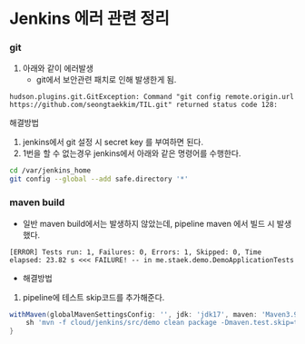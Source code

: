 # Jenkins 에러 관련 정리





### git

1. 아래와 같이 에러발생
   - git에서 보안관련 패치로 인해 발생한게 됨.

```
hudson.plugins.git.GitException: Command "git config remote.origin.url https://github.com/seongtaekkim/TIL.git" returned status code 128:
```

해결방법

1. jenkins에서 git 설정 시 secret key 를 부여하면 된다.
2. 1번을 할 수 없는경우 jenkins에서 아래와 같은 명령어를 수행한다. 

~~~sh
cd /var/jenkins_home
git config --global --add safe.directory '*'
~~~





### maven build

- 일반 maven build에서는 발생하지 않았는데, pipeline maven 에서 빌드 시 발생했다.

~~~
[ERROR] Tests run: 1, Failures: 0, Errors: 1, Skipped: 0, Time elapsed: 23.82 s <<< FAILURE! -- in me.staek.demo.DemoApplicationTests
~~~

- 해결방법

1. pipeline에 테스트 skip코드를 추가해준다.

~~~groovy
withMaven(globalMavenSettingsConfig: '', jdk: 'jdk17', maven: 'Maven3.9.6', mavenSettingsConfig: '', traceability: true) {
    sh 'mvn -f cloud/jenkins/src/demo clean package -Dmaven.test.skip=true'
}
~~~















